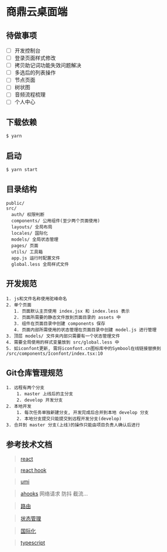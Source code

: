 # 商鼎云桌面端

## 待做事项
- [ ] 开发控制台
- [ ] 登录页面样式修改
- [ ] 拷贝助记词功能失效问题解决
- [ ] 多选后的列表操作
- [ ] 节点页面
- [ ] 树状图
- [ ] 音频流程梳理
- [ ] 个人中心

## 下载依赖
```bash
$ yarn
```
## 启动
```bash
$ yarn start
```
## 目录结构
    public/
    src/
      auth/ 权限判断
      components/ 公用组件(至少两个页面使用)
      layouts/ 全局布局
      locales/ 国际化
      models/ 全局状态管理
      pages/ 页面
      utils/ 工具箱
      app.js 运行时配置文件
      global.less 全局样式文件


## 开发规范
    1. js和文件名称使用驼峰命名
    2. 单个页面
       1. 页面默认主页使用 index.jsx 和 index.less 表示
       2. 页面所需要的静态文件放到页面目录的 assets 中
       3. 组件在页面目录中创建 components 保存
       4. 页面内部所需使用的状态管理在页面目录中创建 model.js 进行管理
    3. 顶层 models/ 文件夹内部只需要有一个状态管理文件
    4. 需要全局使用的样式变量放到 src/global.less 中
    5. 如iconfont更新, 需将iconfont.cn图标库中的Symbool在线链接替换到 /src/components/Iconfont/index.tsx:10

## Git仓库管理规范
    1. 远程有两个分支
        1. master 上线后的主分支
        2. develop 开发分支
    2. 本地开发
        1. 每次任务单独新建分支, 开发完成后合并到本地 develop 分支
        2. 本地分支提交只能提交到远程开发分支(develop)
    3. 合并到 master 分支(上线)的操作只能由项目负责人确认后进行

## 参考技术文档
> [react](https://zh-hans.reactjs.org/)

> [react hook](https://zh-hans.reactjs.org/docs/hooks-intro.html)

> [umi](https://umijs.org/zh-CN/)

> [ahooks](https://ahooks.js.org/zh-CN) 网络请求 防抖 截流...

> [路由](https://umijs.org/zh-CN/docs/convention-routing)

> [状态管理](https://umijs.org/zh-CN/plugins/plugin-dva)

> [国际化](https://umijs.org/zh-CN/plugins/plugin-locale)

> [typescript](https://www.tslang.cn/docs/home.html)






